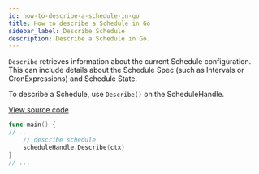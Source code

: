 ```yaml
---
id: how-to-describe-a-schedule-in-go
title: How to describe a Schedule in Go
sidebar_label: Describe Schedule
description: Describe a Schedule in Go.
---
```


`Describe` retrieves information about the current Schedule configuration.
This can include details about the Schedule Spec (such as Intervals or CronExpressions) and Schedule State.

To describe a Schedule, use `Describe()` on the ScheduleHandle.

<a class="dacx-source-link" href="https://github.com/temporalio/documentation-samples-go/blob/add-go-schedule-sample/schedule/describe/main_dacx.go">View source code</a>

```go
func main() {
// ...
	// describe schedule
	scheduleHandle.Describe(ctx)
}
// ...
```
